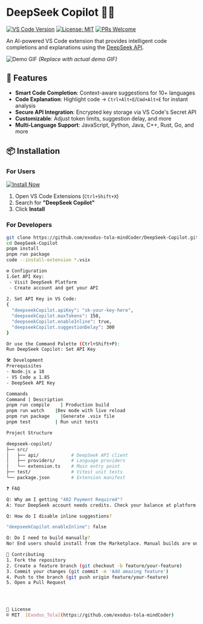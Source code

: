 # DeepSeek Copilot 🤖✨

[![VS Code Version](https://img.shields.io/badge/VS%20Code-%3E%3D1.85-blue?logo=visual-studio-code)](https://code.visualstudio.com/)
[![License: MIT](https://img.shields.io/badge/License-MIT-yellow.svg)](LICENSE)
[![PRs Welcome](https://img.shields.io/badge/PRs-welcome-brightgreen.svg)](CONTRIBUTING.md)

An AI-powered VS Code extension that provides intelligent code completions and explanations using the [DeepSeek API](https://platform.deepseek.com).

![Demo GIF](https://media.giphy.com/media/v1.Y2lkPTc5MGI3NjExcW5pZ3N6b3VlZ2NqY2VqZGNqZGNqZGNqZGNqZGNqZGNqZGc3a3BxZyZlcD12MV9pbnRlcm5hbF9naWZfYnlfaWQmY3Q9Zw/your-demo-gif-id.gif) *(Replace with actual demo GIF)*

## 🚀 Features

- **Smart Code Completion**: Context-aware suggestions for 10+ languages
- **Code Explanation**: Highlight code → `Ctrl+Alt+E`/`Cmd+Alt+E` for instant analysis
- **Secure API Integration**: Encrypted key storage via VS Code's Secret API
- **Customizable**: Adjust token limits, suggestion delay, and more
- **Multi-Language Support**: JavaScript, Python, Java, C++, Rust, Go, and more

## 📦 Installation

### For Users
[![Install Now](https://img.shields.io/badge/-Install%20from%20Marketplace-007ACC?logo=visual-studio-code)](https://marketplace.visualstudio.com/items?itemName=exodus-tola.deepseek-copilot)

1. Open VS Code Extensions (`Ctrl+Shift+X`)
2. Search for **"DeepSeek Copilot"**
3. Click **Install**

### For Developers
```bash
git clone https://github.com/exodus-tola-mindCoder/DeepSeek-Copilot.git
cd DeepSeek-Copilot
pnpm install
pnpm run package
code --install-extension *.vsix

⚙️ Configuration
1.Get API Key:
 - Visit DeepSeek Platform
 - Create account and get your API 
 
2. Set API Key in VS Code:
{
  "deepseekCopilot.apiKey": "sk-your-key-here",
  "deepseekCopilot.maxTokens": 150,
  "deepseekCopilot.enableInline": true,
  "deepseekCopilot.suggestionDelay": 300
}

Or use the Command Palette (Ctrl+Shift+P):
Run DeepSeek Copilot: Set API Key

🛠️ Development
Prerequisites
- Node.js ≥ 18
- VS Code ≥ 1.85
- DeepSeek API Key

Commands
Command	| Description
pnpm run compile	| Production build
pnpm run watch	  |Dev mode with live reload
pnpm run package	|Generate .vsix file
pnpm test         |	Run unit tests

Project Structure

deepseek-copilot/
├── src/
│   ├── api/            # DeepSeek API client
│   ├── providers/      # Language providers
│   └── extension.ts    # Main entry point
├── test/               # Vitest unit tests
└── package.json        # Extension manifest

❓ FAQ

Q: Why am I getting "402 Payment Required"?
A: Your DeepSeek account needs credits. Check your balance at platform.deepseek.com.

Q: How do I disable inline suggestions?

"deepseekCopilot.enableInline": false

Q: Do I need to build manually?
No! End users should install from the Marketplace. Manual builds are only for contributors.

🤝 Contributing
1. Fork the repository
2. Create a feature branch (git checkout -b feature/your-feature)
3. Commit your changes (git commit -m 'Add amazing feature')
4. Push to the branch (git push origin feature/your-feature)
5. Open a Pull Request




📜 License
© MIT  [Exodus_Tola](https://github.com/exodus-tola-mindCoder)